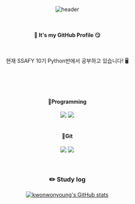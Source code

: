 <div align= "center">
  
![header](https://capsule-render.vercel.app/api?type=Waving&color=gradient&customColorList=22&height=200&section=header&text=I%20am%20A%20Dreamer&fontSize=80)


<br/>

####  :wave: It's my GitHub Profile  😏
<br/>

현재 SSAFY 10기 Python반에서 공부하고 있습니다! 🖥️

<br/>
<br/>
<br/>

#### 📝Programming
<img src="https://img.shields.io/badge/Python-3776AB?style=for-the-badge&logo=Python&logoColor=white">
<img src="https://img.shields.io/badge/Javascript-F7DF1E?style=for-the-badge&logo=JavaScript&logoColor=black">
<br/>
<br/>

#### 📝Git
<img src="https://img.shields.io/badge/GitHub-181717?style=flat-square&logo=GitHub&logoColor=white"/>
<img src="https://img.shields.io/badge/GitLab-FC6D26?style=flat-square&logo=GitLab&logoColor=white"/>
<br/>
<br/>
<br/>
 
### :pencil2: Study log
 

[![kwonwonyoung's GitHub stats](https://github-readme-stats.vercel.app/api?username=Kwonwonyoung)](https://github.com/kwonwonyoung/github-readme-stats)
</div>
